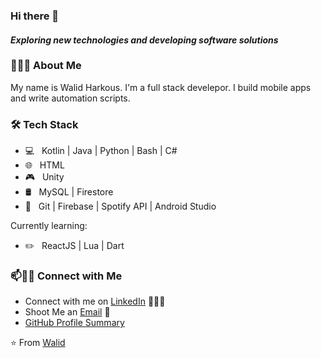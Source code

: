 ### Hi there 👋

<!--
**SimpleLogix/SimpleLogix** is a ✨ _special_ ✨ repository because its `README.md` (this file) appears on your GitHub profile.

Here are some ideas to get you started:


- 🔭 &nbsp; I mainly build mobile apps and write automation scripts
- 🎓 &nbsp; Comp Sci & Applied Math Degree from Wentworth Institute of Technology (2022)
- 
- In my free time you can find me
  - 🛹 Longboarding
  - 🎱 Shooting Pool
  - 🛠 Building Apps
-->


#### *Exploring new technologies and developing software solutions*

<h3> 👨🏻‍💻 About Me </h3>

My name is Walid Harkous. I'm a full stack develepor. I build mobile apps and write automation scripts. 


<h3>🛠 Tech Stack</h3>

- 💻 &nbsp; Kotlin | Java | Python | Bash | C# 
- 🌐 &nbsp; HTML
- 🎮 &nbsp; Unity
- 🛢 &nbsp; MySQL  | Firestore
- 🔧 &nbsp; Git | Firebase | Spotify API | Android Studio

Currently learning:
<br/>
 - ✏️ &nbsp; ReactJS | Lua | Dart




### 📫🤝🏻 Connect with Me

 - Connect with me on [LinkedIn](https://www.linkedin.com/in/arshradhanpura/) 👨🏻‍💻
 - Shoot Me an [Email](mailto:harkouswalid@gmail.com) 💌
 - [GitHub Profile Summary](https://profile-summary-for-github.com/user/SimpleLogix)




 ⭐️ From [Walid](https://github.com/[SimpleLogix])

